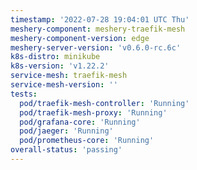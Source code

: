 ```yaml
---
timestamp: '2022-07-28 19:04:01 UTC Thu'
meshery-component: meshery-traefik-mesh
meshery-component-version: edge
meshery-server-version: 'v0.6.0-rc.6c'
k8s-distro: minikube
k8s-version: 'v1.22.2'
service-mesh: traefik-mesh
service-mesh-version: ''
tests:
  pod/traefik-mesh-controller: 'Running'
  pod/traefik-mesh-proxy: 'Running'
  pod/grafana-core: 'Running'
  pod/jaeger: 'Running'
  pod/prometheus-core: 'Running'
overall-status: 'passing'
---
```

